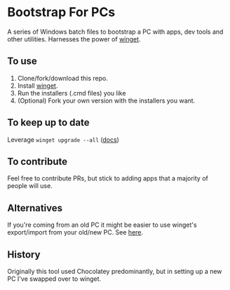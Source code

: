 # Bootstrap For PCs
A series of Windows batch files to bootstrap a PC with apps, dev tools and other utilities.
Harnesses the power of [winget](https://github.com/microsoft/winget-cli).

## To use
1. Clone/fork/download this repo.
2. Install [winget](https://github.com/microsoft/winget-cli).
3. Run the installers (.cmd files) you like
4. (Optional) Fork your own version with the installers you want.

## To keep up to date
Leverage `winget upgrade --all` ([docs](https://docs.microsoft.com/en-us/windows/package-manager/winget/upgrade#upgrade---all))

## To contribute
Feel free to contribute PRs, but stick to adding apps that a majority of people will use. 

## Alternatives
If you're coming from an old PC it might be easier to use winget's export/import from your old/new PC. See [here](https://docs.microsoft.com/en-us/windows/package-manager/winget/import).

## History
Originally this tool used Chocolatey predominantly, but in setting up a new PC I've swapped over to winget.
